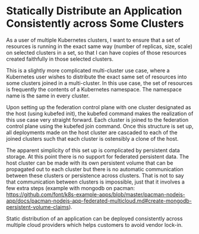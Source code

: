 # Statically Distribute an Application Consistently across Some Clusters
 
As a user of multiple Kubernetes clusters, I want to ensure that a set of resources is running in the exact same way (number of replicas, size, scale) on selected clusters in a set, so that I can have copies of those resources created faithfully in those selected clusters.
 
This is a slightly more complicated multi-cluster use case, where a Kubernetes user wishes to distribute the exact same set of resources into some clusters joined in a multi-cluster. In this use case, the set of resources is frequently the contents of a Kubernetes namespace. The namespace name is the same in every cluster.
 
Upon setting up the federation control plane with one cluster designated as the host (using kubefed init), the kubefed command makes the realization of this use case very straight forward. Each cluster is joined to the federation control plane using the kubefed join command. Once this structure is set up, all deployments made on the host cluster are cascaded to each of the joined clusters such that each cluster is ostensibly a clone of the host. 

The apparent simplicity of this set up is complicated by persistent data storage. At this point there is no support for federated persistent data. The host cluster can be made with its own persistent volume that can be propagated out to each cluster but there is no automatic communication between these clusters or persistence across clusters. That is not to say that communication between clusters is impossible, just that it involves a few extra steps (example with mongodb on pacman: https://github.com/font/k8s-example-apps/blob/master/pacman-nodejs-app/docs/pacman-nodejs-app-federated-multicloud.md#create-mongodb-persistent-volume-claims).

Static distribution of an application can be deployed consistently across multiple cloud providers which helps customers to avoid vendor lock-in.

